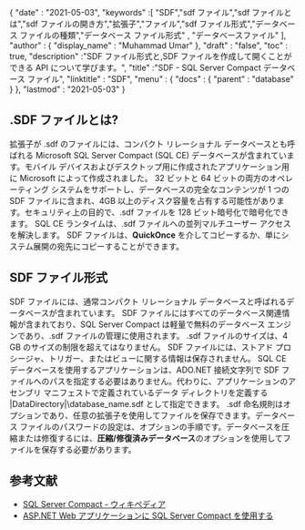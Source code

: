 {
  "date" : "2021-05-03",
  "keywords" :[ "SDF","sdf ファイル","sdf ファイルとは","sdf ファイルの開き方","拡張子","ファイル","sdf ファイル形式","データベース ファイルの種類","データベース ファイル形式" , "データベースファイル" ],
  "author" : {
    "display_name" : "Muhammad Umar"
},
  "draft" : "false",
  "toc" : true,
  "description" :"SDF ファイル形式と,SDF ファイルを作成して開くことができる API について学びます。",
  "title" :"SDF - SQL Server Compact データベース ファイル",
  "linktitle" : "SDF",
  "menu" : {
    "docs" : {
      "parent" : "database"
}
},
  "lastmod" : "2021-05-03"
}

## .SDF ファイルとは?
拡張子が .sdf のファイルには、コンパクト リレーショナル データベースとも呼ばれる Microsoft SQL Server Compact (SQL CE) データベースが含まれています。モバイル デバイスおよびデスクトップ用に作成されたアプリケーション用に Microsoft によって作成されました。 32 ビットと 64 ビットの両方のオペレーティング システムをサポートし、データベースの完全なコンテンツが 1 つの SDF ファイルに含まれ、4GB 以上のディスク容量を占有する可能性があります。セキュリティ上の目的で、.sdf ファイルを 128 ビット暗号化で暗号化できます。 SQL CE ランタイムは、.sdf ファイルへの並列マルチユーザー アクセスを解決します。 SDF ファイルは、**QuickOnce** を介してコピーするか、単にシステム展開の宛先にコピーすることができます。

## SDF ファイル形式
SDF ファイルには、通常コンパクト リレーショナル データベースと呼ばれるデータベースが含まれています。 SDF ファイルにはすべてのデータベース関連情報が含まれており、SQL Server Compact は軽量で無料のデータベース エンジンであり、.sdf ファイルの管理に使用されます。 .sdf ファイルのサイズは、4 GB のサイズの制限を超えてはなりません。 SDF ファイルには、ストアド プロシージャ、トリガー、またはビューに関する情報は保存されません。 SQL CE データベースを使用するアプリケーションは、ADO.NET 接続文字列で SDF ファイルへのパスを指定する必要はありません。代わりに、アプリケーションのアセンブリ マニフェストで定義されているデータ ディレクトリを定義する |DataDirectory|\database_name.sdf として指定できます。
.sdf 命名規則はオプションであり、任意の拡張子を使用してファイルを保存できます。データベース ファイルのパスワードの設定は、オプションの手順です。データベースを圧縮または修復するには、**圧縮/修復済みデータベース**のオプションを使用してファイルを保存する必要があります。

## 参考文献

* [SQL Server Compact - ウィキペディア](https://en.wikipedia.org/wiki/SQL_Server_Compact)
* [ASP.NET Web アプリケーションに SQL Server Compact を使用する](https://learn.microsoft.com/en-us/previous-versions/aspnet/ms247257(v=vs.110))


